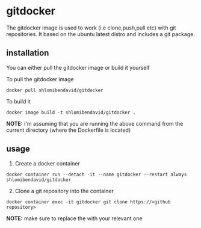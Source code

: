 # gitdocker

The gitdocker image is used to work (i.e clone,push,pull etc) with git repositories.
It based on the ubuntu latest distro and includes a git package.

## installation
You can either pull the gitdocker image or build it yourself

To pull the gitdocker image
```
docker pull shlomibendavid/gitdocker
```

To build it
```
docker image build -t shlomibendavid/gitdocker .
```
**NOTE:** i'm assuming that you are running the above command from the current directory (where the Dockerfile is located)

## usage
1. Create a docker container
```
docker container run --detach -it --name gitdocker --restart always shlomibendavid/gitdocker
```

2. Clone a git repository into the container
```
docker container exec -it gitdocker git clone https://<github repository>
```
**NOTE:** make sure to replace the <github repository> with your relevant one
